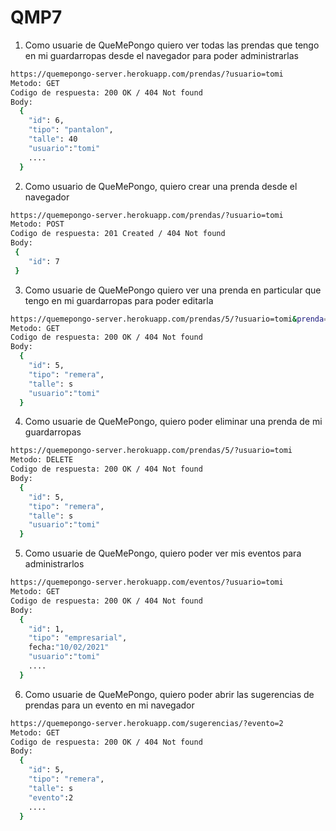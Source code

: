 # QMP7
1. Como usuarie de QueMePongo quiero ver todas las prendas que tengo en mi guardarropas desde el navegador para poder administrarlas
```bash
https://quemepongo-server.herokuapp.com/prendas/?usuario=tomi
Metodo: GET 
Codigo de respuesta: 200 OK / 404 Not found 
Body:
  {
    "id": 6,
    "tipo": "pantalon",
    "talle": 40
    "usuario":"tomi"
    ....
  }
```  

2. Como usuario de QueMePongo, quiero crear una prenda desde el navegador 
```bash
https://quemepongo-server.herokuapp.com/prendas/?usuario=tomi  
Metodo: POST
Codigo de respuesta: 201 Created / 404 Not found
Body: 
 {
    "id": 7
 }
 ``` 
 
3. Como usuarie de QueMePongo quiero ver una prenda en particular que tengo en mi guardarropas para poder editarla
```bash
https://quemepongo-server.herokuapp.com/prendas/5/?usuario=tomi&prenda=remera  
Metodo: GET
Codigo de respuesta: 200 OK / 404 Not found
Body: 
  {
    "id": 5,
    "tipo": "remera",
    "talle": s
    "usuario":"tomi"
  }
 ```  
 
4. Como usuarie de QueMePongo, quiero poder eliminar una prenda de mi guardarropas
```bash
https://quemepongo-server.herokuapp.com/prendas/5/?usuario=tomi  
Metodo: DELETE 
Codigo de respuesta: 200 OK / 404 Not found
Body: 
  {
    "id": 5,
    "tipo": "remera",
    "talle": s
    "usuario":"tomi"
  }
 ``` 
 
 5. Como usuarie de QueMePongo, quiero poder ver mis eventos para administrarlos
```bash
https://quemepongo-server.herokuapp.com/eventos/?usuario=tomi  
Metodo: GET
Codigo de respuesta: 200 OK / 404 Not found
Body: 
  {
    "id": 1,
    "tipo": "empresarial",
    fecha:"10/02/2021"
    "usuario":"tomi"  
    ....
  }
 ``` 
 
 6. Como usuarie de QueMePongo, quiero poder abrir las sugerencias de prendas para un evento en mi navegador
```bash
https://quemepongo-server.herokuapp.com/sugerencias/?evento=2  
Metodo: GET
Codigo de respuesta: 200 OK / 404 Not found
Body: 
  {
    "id": 5,
    "tipo": "remera",
    "talle": s
    "evento":2
    ....
  }
 ``` 





